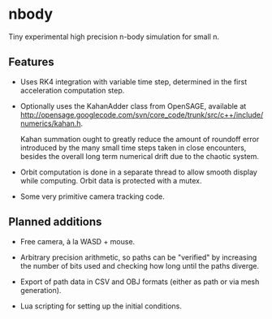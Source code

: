 # nbody
Tiny experimental high precision n-body simulation for small n.

## Features

* Uses RK4 integration with variable time step, determined in the first acceleration computation step.

* Optionally uses the KahanAdder class from OpenSAGE, available at http://opensage.googlecode.com/svn/core_code/trunk/src/c++/include/numerics/kahan.h.

  Kahan summation ought to greatly reduce the amount of roundoff error introduced by the many small time steps taken in close encounters,   besides the overall long term numerical drift due to the chaotic system.

* Orbit computation is done in a separate thread to allow smooth display while computing. Orbit data is protected with a mutex.

* Some very primitive camera tracking code.

## Planned additions

* Free camera, à la WASD + mouse.

* Arbitrary precision arithmetic, so paths can be "verified" by increasing the number of bits used and checking how long until the paths diverge.

* Export of path data in CSV and OBJ formats (either as path or via mesh generation).

* Lua scripting for setting up the initial conditions.
